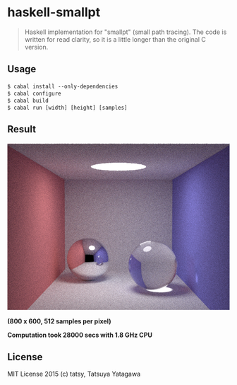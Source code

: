 haskell-smallpt
===

> Haskell implementation for "smallpt" (small path tracing). The code is written for read clarity, so it is a little longer than the original C version.

## Usage

```shell
$ cabal install --only-dependencies
$ cabal configure
$ cabal build
$ cabal run [width] [height] [samples]
```

## Result

![result](result.png)

**(800 x 600, 512 samples per pixel)**

**Computation took 28000 secs with 1.8 GHz CPU**

## License

MIT License 2015 (c) tatsy, Tatsuya Yatagawa

